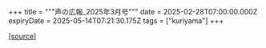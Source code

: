 +++
title = """声の広報_2025年3月号"""
date = 2025-02-28T07:00:00.000Z
expiryDate = 2025-05-14T07:21:30.175Z
tags = ["kuriyama"]
+++


[[source]](https://www.town.kuriyama.hokkaido.jp/site/koho/30916.html)
